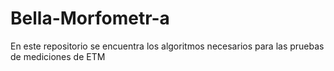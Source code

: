 # Bella-Morfometr-a
En este repositorio se encuentra los algoritmos necesarios para las pruebas de mediciones de ETM
